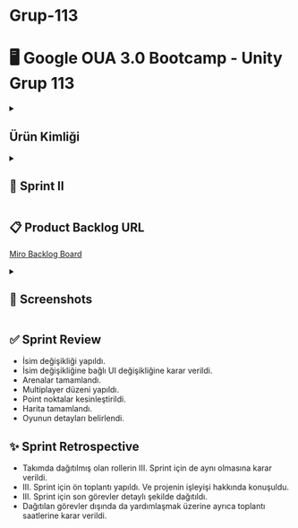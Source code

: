 # Grup-113 

# 🖥️ Google OUA 3.0 Bootcamp - Unity Grup 113

<details>
  <summary><h2>Ürün Kimliği</h2></summary>

## 🤝 Takım Üyeleri

| 👩🏻‍💻 İsim          | 📜 Rol            | 👀 LinkedIn                           | 👀 GitHub                           |
|---------------|----------------|------------------------------------|----------------------------------|
| Salih Yıldız   | Product Owner & Developer | <p align="center"><a href="https://www.linkedin.com/in/salildz/"><img src="https://upload.wikimedia.org/wikipedia/commons/c/ca/LinkedIn_logo_initials.png" width="20"></a></p> | <p align="center"><a href="https://github.com/salildz"><img src="https://pngimg.com/uploads/github/github_PNG63.png" width="20"></a></p> |
| Ramazan Mert Özçelikbaş  | Developer | <p align="center"><a href="https://www.linkedin.com/in/ramazan-mert-ozcelikbas/"><img src="https://upload.wikimedia.org/wikipedia/commons/c/ca/LinkedIn_logo_initials.png" width="20"></a></p> | <p align="center"><a href="#"><img src="https://pngimg.com/uploads/github/github_PNG63.png" width="20"></a></p> |
| Umay Dilara Kuşcu | 3D Artist | <p align="center"><a href="https://www.linkedin.com/in/umay-dilara-ku%C5%9Fcu-20634023b/"><img src="https://upload.wikimedia.org/wikipedia/commons/c/ca/LinkedIn_logo_initials.png" width="20"></a></p> | <p align="center"><a href="https://github.com/umaydilara"><img src="https://pngimg.com/uploads/github/github_PNG63.png" width="20"></a></p> |
| Tuğçe Özgür   | Scrum Master & 3D Artist | <p align="center"><a href="https://www.linkedin.com/in/tugce-ozgur/"><img src="https://upload.wikimedia.org/wikipedia/commons/c/ca/LinkedIn_logo_initials.png" width="20"></a></p> | <p align="center"><a href="https://github.com/tugceozguravci"><img src="https://pngimg.com/uploads/github/github_PNG63.png" width="20"></a></p> |
| Saide Merve Kaplan   | UI/UX Designer & Developer | <p align="center"><a href="https://www.linkedin.com/in/merve-saide-kaplan/"><img src="https://upload.wikimedia.org/wikipedia/commons/c/ca/LinkedIn_logo_initials.png" width="20"></a></p> | <p align="center"><a href="https://github.com/mervesaide"><img src="https://pngimg.com/uploads/github/github_PNG63.png" width="20"></a></p> |

## 🎮 Oyun İsmi
### **`SlyQuest`**

SlyQuest, 3 boyutlu multiplayer / Co-Op yapay zeka entegrasyonlu scrubble mantığı bir oyun. Point noktalar dışında sistemin yapay zeka entegrasyonlu otomatik dağıtımıyla başlayan ve devam eden rekabetçi ve rekabetin getirdiği tatlı eğlenceye sahip bir oyun.
## ⚙️ Oyun Özellikleri

- 3D
- Runner
- Rekabetçi
- Öğretici
- Strateji
- 2-4 Oyunculu

## 👥 Hedef Kitle

- Rekabetçi Topluluk
- 4+

## 📋 Product Backlog URL

[Miro Backlog Board](https://miro.com/app/board/uXjVK0gXMyo=/?share_link_id=6500297029)

<details>
<summary><h2>📸 Screenshots</h2></summary>

![backlog](https://github.com/salildz/Grup-113/assets/116295419/54eca2d2-5f33-4b89-b1ab-a10ea7e15824)
![saassaas](https://github.com/salildz/Grup-113/assets/116295419/a81def48-59f9-4afb-9fff-0f602d2815ed)
![saassaas2](https://github.com/salildz/Grup-113/assets/116295419/306c74cb-b5ae-47e0-b9d7-54932049126c)
![Gorevler_1](https://github.com/salildz/Grup-113/assets/156819899/39db7c38-c44e-4d05-b5b5-ea085bc0bfe2)



</details>


<details>
  <summary><h2>📌 Sprint I</h2></summary>

- **Sprint notları**: Backlog üzerinde gösterilenler ekran görüntüsü olarak burada sunulmuştur. Ulaşılan sonucu **screenshots** kısmında görebilirsiniz.
- **Sprint içinde tamamlanması tahmin edilen puan**: 100 Puan
- **Puan tamamlama mantığı**: Toplamda proje boyunca tamamlanması gereken 300 puanlık Backlog bulunmaktadır. 3 Sprint şeklinde bölündüğünde I. Sprint için 100 ile başlaması gerektiğine karar verildi.
- **Tamamlanan puan**: 100 oldu.
- **Backlog düzeni**: Backlog ilk biriken ve yapılacak şekilde listelenmiştir. Sprint başında belirlenenleri kapsayacak şekilde hazırlanmıştır. Yapım aşamasında olanlar diye devam edip sonunda da tamamlanmış olanlar yer almaktadır. 
- Herkes kendilerine verilen **ilk görevden** tam puan almıştır.
- **Daily Scrum toplantılarımız** Discord üzerinden gerçekleştirilmiştir. Toplantılar dışında gerekli durumlarda Whatsapp grubu üzerinden iletişim sağlanmıştır.

</details>

## ✅ Sprint Review
- Takım üyeleri tanıştı ve fikirler tartışıldı.
- Görev dağılımı yapıldı.
- Oyunun nasıl olacağı ve sürecin nasıl ilerleyeceği kararları alındı.
- Harita oluşturulmaya başlandı.
- Haritada değişikliğe karar verildi.
- Arenaya karar verildi.
- Karakter oluşturuldu ve oyuna entegre edildi.
- Görsele ve parkura karar verildi.


## ✨ Sprint Retrospective
- Takımda dağıtılmış olan rollerin II. Sprint için de aynı olmasına karar verildi.
- II. Sprint için daha detaylı toplantılara karar verildi. Ve projeyi daha fazla detaylandırmak üzerine konuşuldu.
- II. Sprint için bazı görevler yeniden verildi.
</details>

<details>
  <summary><h2>📌 Sprint II</h2></summary>
  
  - **Sprint Notları**: Backlog üzerinde gösterilenler ekran görüntüsü olarak burada sunulmuştur. Ulaşılan sonucu bu Sprint içerisinde **screenshots** kısmında görebilirsiniz.
  - **Sprint içinde tamamlanması gereken puan**: 100 Puan
  - **Puan tamamlama mantığı**: Bir önceki Sprint için belirttiğimiz şekilde devam etmektedir. II. Sprint için de 100 puan tamamlanması gerektiğine karar verildi.
  - **Tamamlanan puan**: 100 oldu.
  - **Backlog düzeni**: Backlog ilk biriken ve yapılacak şekilde listelenmiştir. Sprint başında belirlenenleri kapsayacak şekilde hazırlanmıştır. Yapım aşamasında olanlar diye devam edip sonunda da tamamlanmış olanlar yer almaktadır.
  - **Verilen görevler için puanlama**: Herkes tam puan aldı.
  - **Daily Scrum toplantılarımız** Discord üzerinden gerçekleştirilmiş. Toplantılarımızın dışında WhatsApp grubundan iletişime geçtik.

</details>

## 📋 Product Backlog URL

[Miro Backlog Board](https://miro.com/app/board/uXjVK0gXMyo=/?share_link_id=581085961863)

<details>
<summary><h2>📸 Screenshots</h2></summary>
  
![saassaas](https://github.com/user-attachments/assets/13b4ee4b-9eaa-41e9-a2e2-68a3b6381f99)
![saassaas2](https://github.com/user-attachments/assets/b451f496-2ffc-4791-8f08-d658c646b42c)
![backlog](https://github.com/user-attachments/assets/38aed986-8443-4204-af47-7e02b90f02cf)
![Gorevler_1](https://github.com/user-attachments/assets/7640e1df-a781-41dc-8524-c6d805cb498e)
![saassaas3](https://github.com/user-attachments/assets/c4683bae-0afd-45dd-962b-069698089cc9)
![saassaas4](https://github.com/user-attachments/assets/d6e6ac02-fbde-4e78-926f-6c55c9077623)
![saassaas5](https://github.com/user-attachments/assets/cebe6e6b-51c0-4d39-af97-83e5ef63d8d3)





</details> 

## ✅ Sprint Review
- İsim değişikliği yapıldı.
- İsim değişikliğine bağlı UI değişikliğine karar verildi.
- Arenalar tamamlandı.
- Multiplayer düzeni yapıldı.
- Point noktalar kesinleştirildi.
- Harita tamamlandı.
- Oyunun detayları belirlendi.

## ✨ Sprint Retrospective
- Takımda dağıtılmış olan rollerin III. Sprint için de aynı olmasına karar verildi.
- III. Sprint için ön toplantı yapıldı. Ve projenin işleyişi hakkında konuşuldu.
- III. Sprint için son görevler detaylı şekilde dağıtıldı.
- Dağıtılan görevler dışında da yardımlaşmak üzerine ayrıca toplantı saatlerine karar verildi.
</details>


